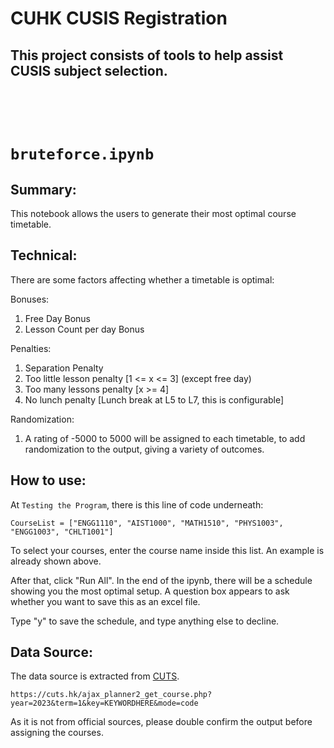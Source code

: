 # CUHK CUSIS Registration
## This project consists of tools to help assist CUSIS subject selection.

<br><br><br>

# `bruteforce.ipynb`
## Summary:
This notebook allows the users to generate their most optimal course timetable.
## Technical:
There are some factors affecting whether a timetable is optimal:

Bonuses:
1. Free Day Bonus
2. Lesson Count per day Bonus

Penalties:
1. Separation Penalty
2. Too little lesson penalty [1 <= x <= 3] (except free day)
3. Too many lessons penalty [x >= 4]
4. No lunch penalty [Lunch break at L5 to L7, this is configurable]

Randomization:
1. A rating of -5000 to 5000 will be assigned to each timetable, to add randomization to the output, giving a variety of outcomes.

## How to use:
At `Testing the Program`, there is this line of code underneath:
```
CourseList = ["ENGG1110", "AIST1000", "MATH1510", "PHYS1003", "ENGG1003", "CHLT1001"]
```

To select your courses, enter the course name inside this list. An example is already shown above.

After that, click "Run All". In the end of the ipynb, there will be a schedule showing you the most optimal setup. A question box appears to ask whether you want to save this as an excel file.

Type "y" to save the schedule, and type anything else to decline.


## Data Source:
The data source is extracted from [CUTS](https://cuts.hk/ajax_planner2_get_course.php?year=2023&term=1&key=KEYWORDHERE&mode=code).

```
https://cuts.hk/ajax_planner2_get_course.php?year=2023&term=1&key=KEYWORDHERE&mode=code
```

As it is not from official sources, please double confirm the output before assigning the courses.

